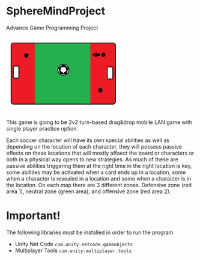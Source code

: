 # SphereMindProject
Advance Game Programming Project


![Map Lower Right](https://github.com/mahiraskin/SphereMindProject/blob/main/Images/Screenshot%202023-03-07%20092500.png?raw=true)

This game is going to be 2v2 turn-based drag&drop mobile LAN game with single player practice option.

Each soccer character will have its own special abilities as well as depending on the location of each character, they will possess passive effects on these locations that will mostly affaect the board or characters or both in a physical way opens to new strategies. As much of these are passive abilities triggering them at the right time in the right location is key, some abilities may be activated when a card ends up in a location, some when a character is revealed in a location and some when a character is in the location.
On each map there are 3 different zones. Defensive zone (red area 1), neutral zone (green area), and offensive zone (red area 2).
# Important!
The following libraries must be installed in order to run the program
 - Unity Net Code `com.unity.netcode.gameobjects`
 - Multiplayer Tools  `com.unity.multiplayer.tools`
